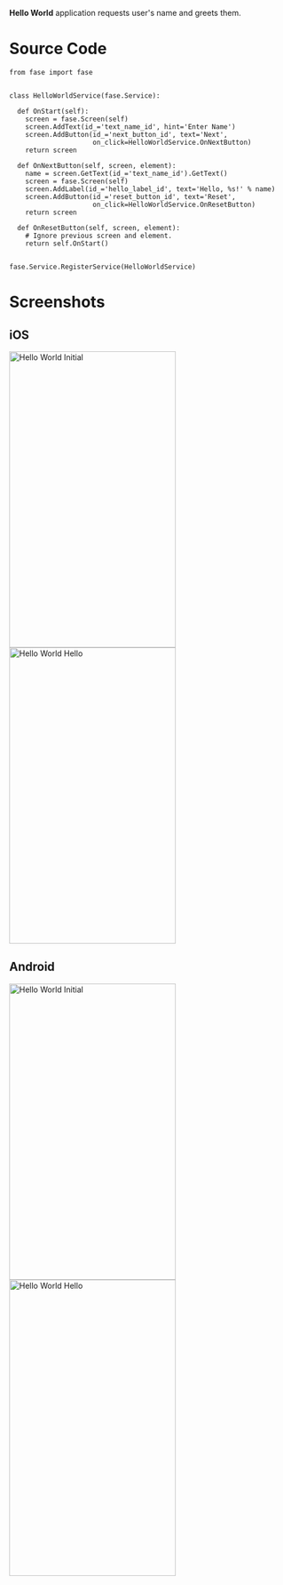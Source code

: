 **Hello World** application requests user's name and greets them.

# Source Code

```
from fase import fase


class HelloWorldService(fase.Service):

  def OnStart(self):
    screen = fase.Screen(self)
    screen.AddText(id_='text_name_id', hint='Enter Name')
    screen.AddButton(id_='next_button_id', text='Next',
                     on_click=HelloWorldService.OnNextButton)
    return screen

  def OnNextButton(self, screen, element):
    name = screen.GetText(id_='text_name_id').GetText()
    screen = fase.Screen(self)
    screen.AddLabel(id_='hello_label_id', text='Hello, %s!' % name)
    screen.AddButton(id_='reset_button_id', text='Reset',
                     on_click=HelloWorldService.OnResetButton)
    return screen
    
  def OnResetButton(self, screen, element):
    # Ignore previous screen and element.
    return self.OnStart()


fase.Service.RegisterService(HelloWorldService)
```

# Screenshots

## iOS

<img alt='Hello World Initial' src='../images/hello_world_ios/initial.png' width='300' height='533'>
<img alt='Hello World Hello' src='../images/hello_world_ios/greeting.png' width='300' height='533'>

## Android

<img alt='Hello World Initial' src='../images/hello_world_android/initial.png' width='300' height='533'>
<img alt='Hello World Hello' src='../images/hello_world_android/greeting.png' width='300' height='533'>
